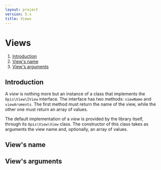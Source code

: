 ```yaml
---
layout: project
version: 5.x
title: Views
---
```

# Views

1. [Introduction](#introduction)
2. [View's name](#views-name)
3. [View's arguments](#views-arguments)

## Introduction

A *view* is nothing more but an instance of a class that implements the `Opis\View\IView` interface.
The interface has two methods: `viewName` and `viewAruments`. The first method must return the
name of the view, while the other one must return an array of values.

The default implementation of a *view* is provided by the library itself, through its `Opis\View\View` class. 
The constructor of this class takes as arguments the view name and, optionally, an array of values.

## View's name

## View's arguments